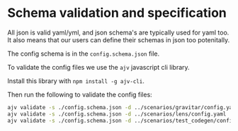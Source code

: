 # Schema validation and specification

All json is valid yaml/yml, and json schema's are typically used for yaml too. It also means that our users can define their schemas in json too potenitally.

The config schema is in the `config.schema.json` file.

To validate the config files we use the `ajv` javascript cli library.

Install this library with `npm install -g ajv-cli`.

Then run the following to validate the config files:

```bash
ajv validate -s ./config.schema.json -d ../scenarios/gravitar/config.yaml
ajv validate -s ./config.schema.json -d ../scenarios/lens/config.yaml
ajv validate -s ./config.schema.json -d ../scenarios/test_codegen/config.yaml
```
